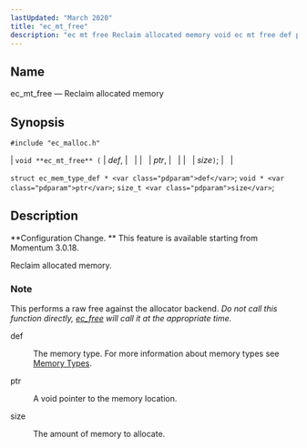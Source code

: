 ```yaml
---
lastUpdated: "March 2020"
title: "ec_mt_free"
description: "ec mt free Reclaim allocated memory void ec mt free def ptr size struct ec mem type def def void ptr size t size Configuration Change This feature is available starting from Momentum 3 0 18 Reclaim allocated memory This performs a raw free against the allocator backend Do not..."
---
```


<a name="apis.ec_mt_free"></a> 
## Name

ec_mt_free — Reclaim allocated memory

## Synopsis

`#include "ec_malloc.h"`

| `void **ec_mt_free** (` | <var class="pdparam">def</var>, |   |
|   | <var class="pdparam">ptr</var>, |   |
|   | <var class="pdparam">size</var>`)`; |   |

`struct ec_mem_type_def * <var class="pdparam">def</var>`;
`void * <var class="pdparam">ptr</var>`;
`size_t <var class="pdparam">size</var>`;<a name="idp54961024"></a> 
## Description

**Configuration Change. ** This feature is available starting from Momentum 3.0.18.

Reclaim allocated memory.

### Note

This performs a raw free against the allocator backend. *Do not call this function directly, [ec_free](/momentum/3/3-api/apis-ec-free) will call it at the appropriate time.* 

<dl class="variablelist">

<dt>def</dt>

<dd>

The memory type. For more information about memory types see [Memory Types](/momentum/3/3-api/arch-primary-apis#arch.memory.types).

</dd>

<dt>ptr</dt>

<dd>

A void pointer to the memory location.

</dd>

<dt>size</dt>

<dd>

The amount of memory to allocate.

</dd>

</dl>